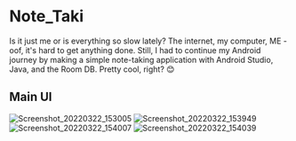 # Note_Taki
Is it just me or is everything so slow lately? The internet, my computer, ME - oof, it's hard to get anything done. Still, I had to continue my Android journey by making a simple note-taking application with Android Studio, Java, and the Room DB. Pretty cool, right? 😊

## Main UI
![Screenshot_20220322_153005](https://user-images.githubusercontent.com/87696858/159495511-e63b1981-c960-4d46-bab3-714de17015b6.png)
![Screenshot_20220322_153949](https://user-images.githubusercontent.com/87696858/159495520-bab2224f-738e-4b2f-890a-d8fa64048334.png)
![Screenshot_20220322_154007](https://user-images.githubusercontent.com/87696858/159495525-84841694-e556-470a-82a5-87f0e7f8161d.png)
![Screenshot_20220322_154039](https://user-images.githubusercontent.com/87696858/159495527-d2b315ea-8d5e-4e9d-aa42-4ef132204129.png)
